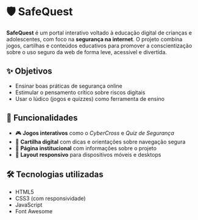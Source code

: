 # 🛡️ SafeQuest

**SafeQuest** é um portal interativo voltado à educação digital de crianças e adolescentes, com foco na **segurança na internet**. O projeto combina jogos, cartilhas e conteúdos educativos para promover a conscientização sobre o uso seguro da web de forma leve, acessível e divertida.

## ✨ Objetivos

- Ensinar boas práticas de segurança online  
- Estimular o pensamento crítico sobre riscos digitais  
- Usar o lúdico (jogos e quizzes) como ferramenta de ensino  

## 🧩 Funcionalidades

- 🎮 **Jogos interativos** como o *CyberCross* e *Quiz de Segurança*  
- 📘 **Cartilha digital** com dicas e orientações sobre navegação segura  
- 👥 **Página institucional** com informações sobre o projeto  
- 📱 **Layout responsivo** para dispositivos móveis e desktops  

## 🛠️ Tecnologias utilizadas

- HTML5  
- CSS3 (com responsividade)  
- JavaScript  
- Font Awesome

